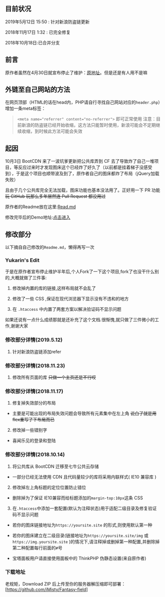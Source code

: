 
## 目前状况
2019年5月12日 15:50 : 针对新浪防盗链更新

2018年11月17日 1:32 : 已完全修复

2018年10月18日:已合并分支

## 前言
原作者虽然在4月30日就宣布停止了维护：[原地址][1]。但是还是有人用不是嘛

## 外链至自己网站的方法
在网页顶部（HTML的话在head内，PHP请自行寻找自己网站对应的`header.php`）增加一条meta标签：
> `<meta name="referrer" content="no-referrer">`
即可正常使用
注意：目前新浪的防盗链已经开始收缩，这方法只能暂时使用，新浪可能会不定期继续收缩，到时候此方法可能会失效

## 起因

10月3日 BootCDN 来了一波坑爹更新把公共库弄到 CF 去了导致炸了自己一堆项目，等反应过来时才发现图床这个已经炸了好久了（以前都是挂着梯子没感受到），于是这个项目也顺带波及到了，原作者自己的图床都炸了布局（jQuery加载失败）

且由于几个公共库完全无法加载，图床功能也基本没法用了。正好用一下 PR 功能~~玩 GitHub 玩那么多年居然连 Pull Request 都没用过~~

原作者的Readme放在这里:[Read.md](READ.md)

修改完毕后的Demo地址:[点击进入](https://shizu17.pw)

## 修改部分
以下摘自自己修改的`Readme.md`，懒得再写一次

### Yukarin's Edit

于是在原作者宣布停止维护半年后,个人Fork了一下这个项目,fork了也没干什么别的,大概就做了三件事:

1. 修改掉内置的库的链接,这样布局就不会乱了

2. 修改了一些 CSS ,保证在现代浏览器下显示没有不违和的地方

3. 在 `.htaccess` 中内置了两套方案以解决验证码不显示问题

如果还说有一点什么成绩那就是还补充了这个文档.很惭愧,就只做了三件微小的工作,谢谢大家

### 修改部分详情(2019.5.12)

1. 针对新浪防盗链添加refer

### 修改部分详情(2018.11.23)

1. 修改所有页面的库 ~~只做一个主页还是不行哎~~

### 修改部分详情(2018.11.17)

1. 修复掉失效部分的布局

- 主要是可能出现的布局失效问题会导致所有元素集中在左上角 ~~说白了就是用flex重写了下布局而已~~

2. 修改掉一些错别字

- 喜闻乐见的登录和登陆

### 修改部分详情(2018.10.14)

1. 将公共库从 BootCDN 迁移至七牛公共云存储

- 一部分已经无法使用 CDN 且代码量较少的库将采用内联样式( IE10 兼容库 )

2. 修改掉左上角标题的定位位置防止错位

- 删除掉为了保证 IE10兼容而给标题添加的`margin-top:10px`这条 CSS

3. 在`.htaccess`中添加一套配置(默认为注释状态)用于适配二级目录及修复验证码不显示问题

- 若你的图床链接地址为`https://yoursite.site` 的形式,则使用默认第一种

- 若你的图床建立在二级目录(链接地址为`https://yoursite.site/img` 或 `https://img.yoursite.site` )的情况下,请注释掉或删掉第一种配置,并删除掉第二种配置每行前面的`#`号

- 宝塔面板用户请直接使用面板中的 ThinkPHP 伪静态设置(来自原作者)


### 下载地址

老规矩，Download ZIP 后上传至你的服务器解压缩即可部署：[https://github.com/iMisty/Fantasy-field]

  [1]: https://www.52ecy.cn/post-76.html
